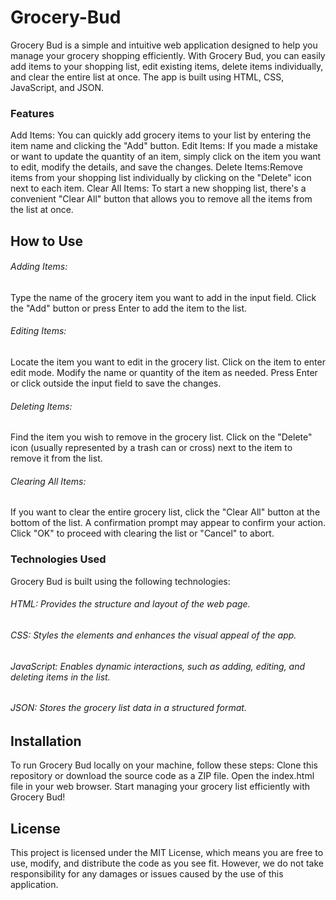 # Grocery-Bud
Grocery Bud is a simple and intuitive web application designed to help you manage your grocery shopping efficiently. With Grocery Bud, you can easily add items to your shopping list, edit existing items, delete items individually, and clear the entire list at once. The app is built using HTML, CSS, JavaScript, and JSON.

### Features
Add Items: You can quickly add grocery items to your list by entering the item name and clicking the "Add" button.
Edit Items: If you made a mistake or want to update the quantity of an item, simply click on the item you want to edit, modify the details, and save the changes.
Delete Items:Remove items from your shopping list individually by clicking on the "Delete" icon next to each item.
Clear All Items: To start a new shopping list, there's a convenient "Clear All" button that allows you to remove all the items from the list at once.

## How to Use
###### Adding Items:
Type the name of the grocery item you want to add in the input field.
Click the "Add" button or press Enter to add the item to the list.
###### Editing Items:
Locate the item you want to edit in the grocery list.
Click on the item to enter edit mode.
Modify the name or quantity of the item as needed.
Press Enter or click outside the input field to save the changes.
###### Deleting Items:
Find the item you wish to remove in the grocery list.
Click on the "Delete" icon (usually represented by a trash can or cross) next to the item to remove it from the list.
###### Clearing All Items:
If you want to clear the entire grocery list, click the "Clear All" button at the bottom of the list.
A confirmation prompt may appear to confirm your action. Click "OK" to proceed with clearing the list or "Cancel" to abort.

### Technologies Used
Grocery Bud is built using the following technologies:

###### HTML: Provides the structure and layout of the web page.
###### CSS: Styles the elements and enhances the visual appeal of the app.
###### JavaScript: Enables dynamic interactions, such as adding, editing, and deleting items in the list.
###### JSON: Stores the grocery list data in a structured format.

## Installation
To run Grocery Bud locally on your machine, follow these steps:
Clone this repository or download the source code as a ZIP file.
Open the index.html file in your web browser.
Start managing your grocery list efficiently with Grocery Bud!

## License
This project is licensed under the MIT License, which means you are free to use, modify, and distribute the code as you see fit. However, we do not take responsibility for any damages or issues caused by the use of this application.


